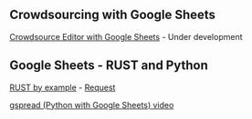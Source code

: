 
## Crowdsourcing with Google Sheets

[Crowdsource Editor with Google Sheets](https://github.com/modelearth/crowdsource) - Under development   

## Google Sheets - RUST and Python

[RUST by example](https://doc.rust-lang.org/rust-by-example/) - 
[Request](https://github.com/tafia/calamine/issues/162)  

[gspread (Python with Google Sheets) video](https://www.youtube.com/watch?v=vISRn5qFrkM) 